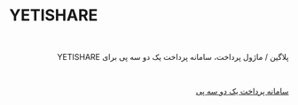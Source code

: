 # YETISHARE
<br>
<p dir="rtl">
پلاگین / ماژول پرداخت، سامانه پرداخت یک دو سه پی برای YETISHARE
</p>
<br>
<p dir="rtl">
<a href="https://123pay.ir">سامانه پرداخت یک دو سه پی</a>
</p>
